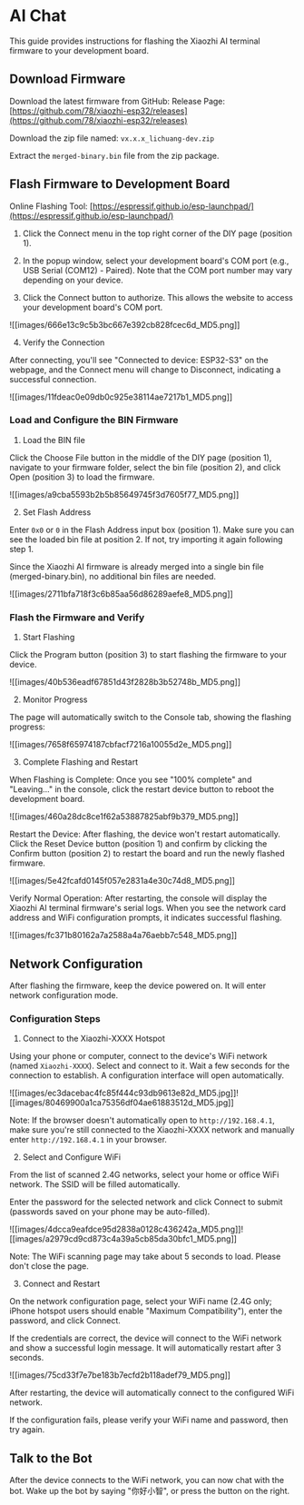 # AI Chat

This guide provides instructions for flashing the Xiaozhi AI terminal firmware to your development board.

## Download Firmware

Download the latest firmware from GitHub:
Release Page: [https://github.com/78/xiaozhi-esp32/releases](https://github.com/78/xiaozhi-esp32/releases)

Download the zip file named: `vx.x.x_lichuang-dev.zip`

Extract the `merged-binary.bin` file from the zip package.

## Flash Firmware to Development Board

Online Flashing Tool: [https://espressif.github.io/esp-launchpad/](https://espressif.github.io/esp-launchpad/)

1. Click the Connect menu in the top right corner of the DIY page (position 1).

2. In the popup window, select your development board's COM port (e.g., USB Serial (COM12) - Paired). Note that the COM port number may vary depending on your device.

3. Click the Connect button to authorize. This allows the website to access your development board's COM port.

![[images/666e13c9c5b3bc667e392cb828fcec6d_MD5.png]]

4. Verify the Connection

After connecting, you'll see "Connected to device: ESP32-S3" on the webpage, and the Connect menu will change to Disconnect, indicating a successful connection.

![[images/11fdeac0e09db0c925e38114ae7217b1_MD5.png]]

### Load and Configure the BIN Firmware

1. Load the BIN file

Click the Choose File button in the middle of the DIY page (position 1), navigate to your firmware folder, select the bin file (position 2), and click Open (position 3) to load the firmware.

![[images/a9cba5593b2b5b85649745f3d7605f77_MD5.png]]

2. Set Flash Address

Enter `0x0` or `0` in the Flash Address input box (position 1). Make sure you can see the loaded bin file at position 2. If not, try importing it again following step 1.

Since the Xiaozhi AI firmware is already merged into a single bin file (merged-binary.bin), no additional bin files are needed.

![[images/2711bfa718f3c6b85aa56d86289aefe8_MD5.png]]

### Flash the Firmware and Verify

1. Start Flashing

Click the Program button (position 3) to start flashing the firmware to your device.

![[images/40b536eadf67851d43f2828b3b52748b_MD5.png]]

2. Monitor Progress

The page will automatically switch to the Console tab, showing the flashing progress:

![[images/7658f65974187cbfacf7216a10055d2e_MD5.png]]

3. Complete Flashing and Restart

When Flashing is Complete:
Once you see "100% complete" and "Leaving..." in the console, click the restart device button to reboot the development board.

![[images/460a28dc8ce1f62a53887825abf9b379_MD5.png]]

Restart the Device:
After flashing, the device won't restart automatically. Click the Reset Device button (position 1) and confirm by clicking the Confirm button (position 2) to restart the board and run the newly flashed firmware.

![[images/5e42fcafd0145f057e2831a4e30c74d8_MD5.png]]

Verify Normal Operation:
After restarting, the console will display the Xiaozhi AI terminal firmware's serial logs. When you see the network card address and WiFi configuration prompts, it indicates successful flashing.

![[images/fc371b80162a7a2588a4a76aebb7c548_MD5.png]]

## Network Configuration

After flashing the firmware, keep the device powered on. It will enter network configuration mode.

### Configuration Steps

1. Connect to the Xiaozhi-XXXX Hotspot

Using your phone or computer, connect to the device's WiFi network (named `Xiaozhi-XXXX`). Select and connect to it. Wait a few seconds for the connection to establish. A configuration interface will open automatically.

![[images/ec3dacebac4fc85f444c93db9613e82d_MD5.jpg]]![[images/80469900a1ca75356df04ae61883512d_MD5.jpg]]

Note:
If the browser doesn't automatically open to `http://192.168.4.1`, make sure you're still connected to the Xiaozhi-XXXX network and manually enter `http://192.168.4.1` in your browser.

2. Select and Configure WiFi

From the list of scanned 2.4G networks, select your home or office WiFi network. The SSID will be filled automatically.

Enter the password for the selected network and click Connect to submit (passwords saved on your phone may be auto-filled).

![[images/4dcca9eafdce95d2838a0128c436242a_MD5.png]]![[images/a2979cd9cd873c4a39a5cb85da30bfc1_MD5.png]]

Note: The WiFi scanning page may take about 5 seconds to load. Please don't close the page.

3. Connect and Restart

On the network configuration page, select your WiFi name (2.4G only; iPhone hotspot users should enable "Maximum Compatibility"), enter the password, and click Connect.

If the credentials are correct, the device will connect to the WiFi network and show a successful login message. It will automatically restart after 3 seconds.

![[images/75cd33f7e7be183b7ecfd2b118adef79_MD5.png]]

After restarting, the device will automatically connect to the configured WiFi network.

If the configuration fails, please verify your WiFi name and password, then try again.

## Talk to the Bot

After the device connects to the WiFi network, you can now chat with the bot. Wake up the bot by saying "你好小智", or press the button on the right.
